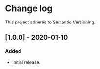 # Change log

This project adheres to [Semantic Versioning](https://semver.org/spec/v2.0.0.html).

## [1.0.0] - 2020-01-10

### Added

- Initial release.
